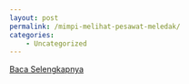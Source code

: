 ```yaml
---
layout: post
permalink: /mimpi-melihat-pesawat-meledak/
categories:
    - Uncategorized
---
```


[Baca Selengkapnya](/01)